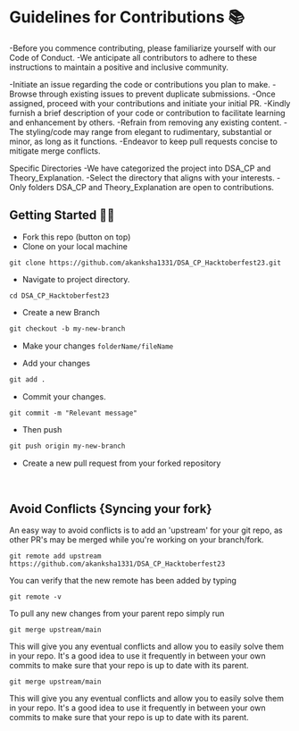 # Guidelines for Contributions 📚
-Before you commence contributing, please familiarize yourself with our Code of Conduct. 
-We anticipate all contributors to adhere to these instructions to maintain a positive and inclusive community.

-Initiate an issue regarding the code or contributions you plan to make.
-Browse through existing issues to prevent duplicate submissions.
-Once assigned, proceed with your contributions and initiate your initial PR.
-Kindly furnish a brief description of your code or contribution to facilitate learning and enhancement by others.
-Refrain from removing any existing content.
-The styling/code may range from elegant to rudimentary, substantial or minor, as long as it functions.
-Endeavor to keep pull requests concise to mitigate merge conflicts.
<br>


Specific Directories
-We have categorized the project into DSA_CP and Theory_Explanation. 
-Select the directory that aligns with your interests.
-Only folders DSA_CP and Theory_Explanation are open to contributions.



## Getting Started 🤩🤗

- Fork this repo (button on top)
- Clone on your local machine

```terminal
git clone https://github.com/akanksha1331/DSA_CP_Hacktoberfest23.git
```
- Navigate to project directory.
```terminal
cd DSA_CP_Hacktoberfest23
```

- Create a new Branch

```markdown
git checkout -b my-new-branch
```
- Make your changes `folderName/fileName`

- Add your changes
```markdown
git add .
```
- Commit your changes.

```markdown
git commit -m "Relevant message"
```
- Then push 
```markdown
git push origin my-new-branch
```


- Create a new pull request from your forked repository

<br>

## Avoid Conflicts {Syncing your fork}

An easy way to avoid conflicts is to add an 'upstream' for your git repo, as other PR's may be merged while you're working on your branch/fork.   

```terminal
git remote add upstream https://github.com/akanksha1331/DSA_CP_Hacktoberfest23
```

You can verify that the new remote has been added by typing
```terminal
git remote -v
```

To pull any new changes from your parent repo simply run
```terminal
git merge upstream/main
```

This will give you any eventual conflicts and allow you to easily solve them in your repo. It's a good idea to use it frequently in between your own commits to make sure that your repo is up to date with its parent.

```terminal
git merge upstream/main
```

This will give you any eventual conflicts and allow you to easily solve them in your repo. It's a good idea to use it frequently in between your own commits to make sure that your repo is up to date with its parent.
